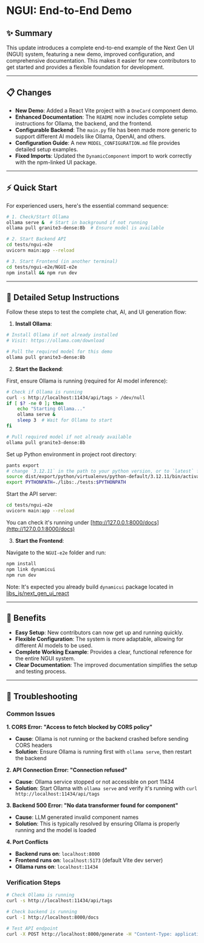 # NGUI: End-to-End Demo

## ✨ Summary

This update introduces a complete end-to-end example of the Next Gen UI (NGUI) system, featuring a new demo, improved configuration, and comprehensive documentation. This makes it easier for new contributors to get started and provides a flexible foundation for development.

---

## 📋 Changes

- **New Demo**: Added a React Vite project with a `OneCard` component demo.
- **Enhanced Documentation**: The `README` now includes complete setup instructions for Ollama, the backend, and the frontend.
- **Configurable Backend**: The `main.py` file has been made more generic to support different AI models like Ollama, OpenAI, and others.
- **Configuration Guide**: A new `MODEL_CONFIGURATION.md` file provides detailed setup examples.
- **Fixed Imports**: Updated the `DynamicComponent` import to work correctly with the npm-linked UI package.

---

## ⚡ Quick Start

For experienced users, here's the essential command sequence:

```bash
# 1. Check/Start Ollama
ollama serve &  # Start in background if not running
ollama pull granite3-dense:8b  # Ensure model is available

# 2. Start Backend API
cd tests/ngui-e2e
uvicorn main:app --reload

# 3. Start Frontend (in another terminal)
cd tests/ngui-e2e/NGUI-e2e
npm install && npm run dev
```

---

## 🧪 Detailed Setup Instructions

Follow these steps to test the complete chat, AI, and UI generation flow:

1.  **Install Ollama**:

```bash
# Install Ollama if not already installed
# Visit: https://ollama.com/download

# Pull the required model for this demo
ollama pull granite3-dense:8b
```

2.  **Start the Backend**:

First, ensure Ollama is running (required for AI model inference):

```bash
# Check if Ollama is running
curl -s http://localhost:11434/api/tags > /dev/null
if [ $? -ne 0 ]; then
    echo "Starting Ollama..."
    ollama serve &
    sleep 3  # Wait for Ollama to start
fi

# Pull required model if not already available
ollama pull granite3-dense:8b
```

Set up Python environment in project root directory:

```bash
pants export
# change `3.12.11` in the path to your python version, or to `latest` for venv symlink created from `CONTRIBUTING.md`!
source dist/export/python/virtualenvs/python-default/3.12.11/bin/activate
export PYTHONPATH=./libs:./tests:$PYTHONPATH
```

Start the API server:

```bash
cd tests/ngui-e2e
uvicorn main:app --reload
```

You can check it's running under [http://127.0.0.1:8000/docs](http://127.0.0.1:8000/docs)

3.  **Start the Frontend**:

Navigate to the `NGUI-e2e` folder and run:

```bash
npm install
npm link dynamicui
npm run dev
```

Note: It's expected you already build `dynamicui` package located in [libs_js/next_gen_ui_react](/libs_js/next_gen_ui_react/)

---

## 🚀 Benefits

- **Easy Setup**: New contributors can now get up and running quickly.
- **Flexible Configuration**: The system is more adaptable, allowing for different AI models to be used.
- **Complete Working Example**: Provides a clear, functional reference for the entire NGUI system.
- **Clear Documentation**: The improved documentation simplifies the setup and testing process.

---

## 🔧 Troubleshooting

### Common Issues

**1. CORS Error: "Access to fetch blocked by CORS policy"**
- **Cause**: Ollama is not running or the backend crashed before sending CORS headers
- **Solution**: Ensure Ollama is running first with `ollama serve`, then restart the backend

**2. API Connection Error: "Connection refused"**
- **Cause**: Ollama service stopped or not accessible on port 11434
- **Solution**: Start Ollama with `ollama serve` and verify it's running with `curl http://localhost:11434/api/tags`

**3. Backend 500 Error: "No data transformer found for component"**
- **Cause**: LLM generated invalid component names
- **Solution**: This is typically resolved by ensuring Ollama is properly running and the model is loaded

**4. Port Conflicts**
- **Backend runs on**: `localhost:8000`
- **Frontend runs on**: `localhost:5173` (default Vite dev server)
- **Ollama runs on**: `localhost:11434`

### Verification Steps

```bash
# Check Ollama is running
curl -s http://localhost:11434/api/tags

# Check backend is running
curl -I http://localhost:8000/docs

# Test API endpoint
curl -X POST http://localhost:8000/generate -H "Content-Type: application/json" -d '{"prompt": "Tell me about Toy Story"}'
```
